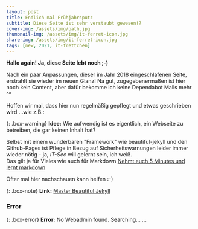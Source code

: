 ```yaml
---
layout: post
title: Endlich mal Frühjahrsputz
subtitle: Diese Seite ist sehr verstaubt gewesen!?
cover-img: /assets/img/path.jpg
thumbnail-img: /assets/img/it-ferret-icon.jpg
share-img: /assets/img/it-ferret-icon.jpg
tags: [new, 2021, it-frettchen]
---
```


**Hallo again! Ja, diese Seite lebt noch ;-)**

Nach ein paar Anpassungen, dieser im Jahr 2018 eingeschlafenen Seite, erstrahlt sie wieder im neuen Glanz!
Na gut, zugegebenermaßen ist hier noch kein Content, aber dafür bekomme ich keine Dependabot Mails mehr ^^  

Hoffen wir mal, dass hier nun regelmäßig gepflegt und etwas geschrieben wird ...wie z.B.:  

{: .box-warning}
**Idee:** Wie aufwendig ist es eigentlich, ein Webseite zu betreiben, die gar keinen Inhalt hat?  

Selbst mit einem wunderbaren "Framework" wie beautiful-jekyll und den Github-Pages ist Pflege
in Bezug auf Sicherheitswarnungen leider immer wieder nötig - ja, *IT-Sec* will gelernt sein, ich weiß.  
Das gilt ja für Vieles wie auch für Markdown [Nehmt euch 5 Minutes und lernt markdown](https://markdowntutorial.com/)  

Öfter mal hier nachschauen kann helfen :-)  

{: .box-note}
**Link:** [Master Beautiful Jekyll](https://github.com/daattali/beautiful-jekyll/commits/master)  


### Error

{: .box-error}
**Error:** No Webadmin found. Searching... ... 
